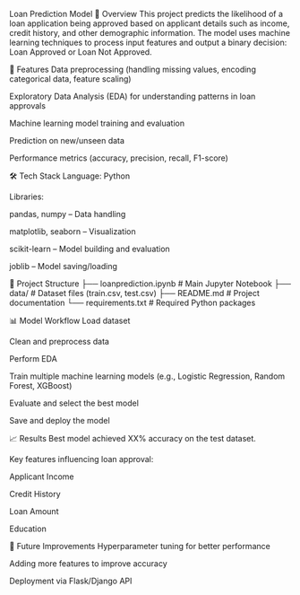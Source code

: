 Loan Prediction Model
📌 Overview
This project predicts the likelihood of a loan application being approved based on applicant details such as income, credit history, and other demographic information.
The model uses machine learning techniques to process input features and output a binary decision: Loan Approved or Loan Not Approved.

🚀 Features
Data preprocessing (handling missing values, encoding categorical data, feature scaling)

Exploratory Data Analysis (EDA) for understanding patterns in loan approvals

Machine learning model training and evaluation

Prediction on new/unseen data

Performance metrics (accuracy, precision, recall, F1-score)

🛠️ Tech Stack
Language: Python

Libraries:

pandas, numpy – Data handling

matplotlib, seaborn – Visualization

scikit-learn – Model building and evaluation

joblib – Model saving/loading

📂 Project Structure
├── loanprediction.ipynb    # Main Jupyter Notebook
├── data/                   # Dataset files (train.csv, test.csv)
├── README.md               # Project documentation
└── requirements.txt        # Required Python packages

📊 Model Workflow
Load dataset

Clean and preprocess data

Perform EDA

Train multiple machine learning models (e.g., Logistic Regression, Random Forest, XGBoost)

Evaluate and select the best model

Save and deploy the model

📈 Results
Best model achieved XX% accuracy on the test dataset.

Key features influencing loan approval:

Applicant Income

Credit History

Loan Amount

Education

🔮 Future Improvements
Hyperparameter tuning for better performance

Adding more features to improve accuracy

Deployment via Flask/Django API

